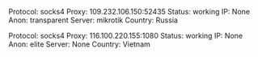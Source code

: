 Protocol: socks4
Proxy: 109.232.106.150:52435
Status: working
IP: None
Anon: transparent
Server: mikrotik
Country: Russia

Protocol: socks4
Proxy: 116.100.220.155:1080
Status: working
IP: None
Anon: elite
Server: None
Country: Vietnam

